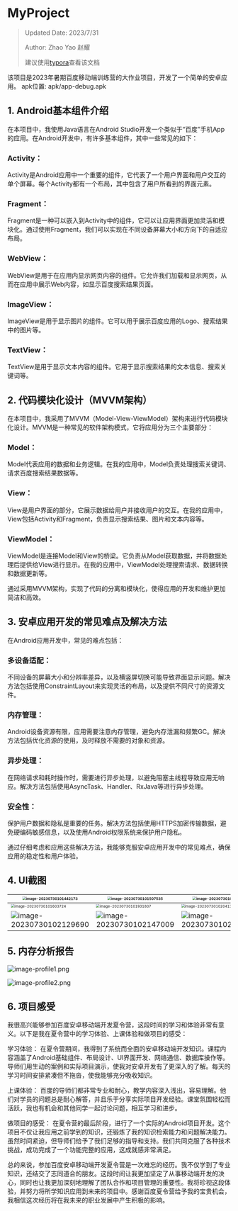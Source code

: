 # MyProject

> Updated Date: 2023/7/31
> 
> Author: Zhao Yao 赵耀
> 
> 建议使用[typora](https://typora.io/)查看该文档

该项目是2023年暑期百度移动端训练营的大作业项目，开发了一个简单的安卓应用。
apk位置: apk/app-debug.apk

## 1. Android基本组件介绍

在本项目中，我使用Java语言在Android Studio开发一个类似于“百度”手机App的应用。在Android开发中，有许多基本组件，其中一些常见的如下：

### Activity：
Activity是Android应用中一个重要的组件，它代表了一个用户界面和用户交互的单个屏幕。每个Activity都有一个布局，其中包含了用户所看到的界面元素。

### Fragment：
Fragment是一种可以嵌入到Activity中的组件，它可以让应用界面更加灵活和模块化。通过使用Fragment，我们可以实现在不同设备屏幕大小和方向下的自适应布局。

### WebView：
WebView是用于在应用内显示网页内容的组件。它允许我们加载和显示网页，从而在应用中展示Web内容，如显示百度搜索结果页面。

### ImageView：
ImageView是用于显示图片的组件。它可以用于展示百度应用的Logo、搜索结果中的图片等。

### TextView：
TextView是用于显示文本内容的组件。它用于显示搜索结果的文本信息、搜索关键词等。

## 2. 代码模块化设计（MVVM架构）

在本项目中，我采用了MVVM（Model-View-ViewModel）架构来进行代码模块化设计。MVVM是一种常见的软件架构模式，它将应用分为三个主要部分：

### Model：
Model代表应用的数据和业务逻辑。在我的应用中，Model负责处理搜索关键词、请求百度搜索结果数据等。

### View：
View是用户界面的部分，它展示数据给用户并接收用户的交互。在我的应用中，View包括Activity和Fragment，负责显示搜索结果、图片和文本内容等。

### ViewModel：
ViewModel是连接Model和View的桥梁。它负责从Model获取数据，并将数据处理后提供给View进行显示。在我的应用中，ViewModel处理搜索请求、数据转换和数据更新等。

通过采用MVVM架构，实现了代码的分离和模块化，使得应用的开发和维护更加简洁和高效。

## 3. 安卓应用开发的常见难点及解决方法

在Android应用开发中，常见的难点包括：

### 多设备适配：
不同设备的屏幕大小和分辨率差异，以及横竖屏切换可能导致界面显示问题。解决方法包括使用ConstraintLayout来实现灵活的布局，以及提供不同尺寸的资源文件。

### 内存管理：
Android设备资源有限，应用需要注意内存管理，避免内存泄漏和频繁GC。解决方法包括优化资源的使用，及时释放不需要的对象和资源。

### 异步处理：
在网络请求和耗时操作时，需要进行异步处理，以避免阻塞主线程导致应用无响应。解决方法包括使用AsyncTask、Handler、RxJava等进行异步处理。

### 安全性：
保护用户数据和隐私是重要的任务。解决方法包括使用HTTPS加密传输数据，避免硬编码敏感信息，以及使用Android权限系统来保护用户隐私。

通过仔细考虑和应用这些解决方法，我能够克服安卓应用开发中的常见难点，确保应用的稳定性和用户体验。

## 4. UI截图

| <img src="assets/image-20230730101442173.png" alt="image-20230730101442173" style="zoom:50%;" /> | <img src="assets/image-20230730101507535.png" alt="image-20230730101507535" style="zoom:50%;" /> | <img src="assets/image-20230730101533750.png" alt="image-20230730101533750" style="zoom:50%;" /> |
| ------------------------------------------------------------ | ------------------------------------------------------------ | ------------------------------------------------------------ |
| <img src="assets/image-20230730101603724.png" alt="image-20230730101603724" style="zoom:50%;" /> | <img src="assets/image-20230730101931807.png" alt="image-20230730101931807" style="zoom:50%;" /> | <img src="assets/image-20230730102041130.png" alt="image-20230730102041130" style="zoom:50%;" /> |
| ![image-20230730102129690](assets/image-20230730102129690.png) | ![image-20230730102147009](assets/image-20230730102147009.png) | ![image-20230730102241329](assets/image-20230730102241329.png) |

## 5. 内存分析报告

![image-profile1.png](assets/image-profile1.png)

![image-profile2.png](assets/image-profile2.png)

## 6. 项目感受

我很高兴能够参加百度安卓移动端开发夏令营，这段时间的学习和体验非常有意义。以下是我在夏令营中的学习体验、上课体验和做项目的感受：

学习体验：
在夏令营期间，我得到了系统而全面的安卓移动端开发知识。课程内容涵盖了Android基础组件、布局设计、UI界面开发、网络通信、数据库操作等。导师们用生动的案例和实际项目演示，使我对安卓开发有了更深入的了解。每天的学习时间安排紧凑但不拖沓，使我能够充分吸收知识。

上课体验：
百度的导师们都非常专业和耐心，教学内容深入浅出，容易理解。他们对学员的问题总是耐心解答，并且乐于分享实际项目开发经验。课堂氛围轻松而活跃，我也有机会和其他同学一起讨论问题，相互学习和进步。

做项目的感受：
在夏令营的最后阶段，进行了一个实际的Android项目开发。这个项目不仅让我应用之前学到的知识，还锻炼了我的知识检索能力和问题解决能力。虽然时间紧迫，但导师们给予了我们足够的指导和支持。我们共同克服了各种技术挑战，成功完成了一个功能完整的应用，这成就感非常满足。

总的来说，参加百度安卓移动端开发夏令营是一次难忘的经历。我不仅学到了专业知识，还结交了志同道合的朋友。这段时间让我更加坚定了从事移动端开发的决心，同时也让我更加深刻地理解了团队合作和项目管理的重要性。我将珍视这段体验，并努力将所学知识应用到未来的项目中。感谢百度夏令营给予我的宝贵机会，我相信这次经历将在我未来的职业发展中产生积极的影响。

